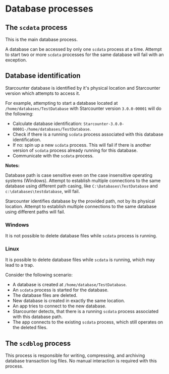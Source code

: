 # Database processes

## The `scdata` process

This is the main database process.

A database can be accessed by only one `scdata` process at a time.
Attempt to start two or more `scdata` processes for the same database will fail with an exception.

## Database identification

Starcounter database is identified by it's physical location and Starcounter version which attempts to access it.

For example, attempting to start a database located at `/home/databases/TestDatabase` with Starcounter version `3.0.0-00001` will do the following:

- Calculate database identification: `Starcounter-3.0.0-00001-/home/databases/TestDatabase`.
- Check if there is a running `scdata` process associated with this database identification.
- If no: spin up a new `scdata` process. This will fail if there is another version of `scdata` process already running for this database.
- Communicate with the `scdata` process.

**Notes:**

Database path is case sensitive even on the case insensitive operating systems (Windows).
Attempt to establish multiple connections to the same database using different path casing, like `C:\Databases\TestDatabase` and `c:\databases\testdatabase`, will fail.

Starcounter identifies database by the provided path, not by its physical location.
Attempt to establish multiple connections to the same database using different paths will fail.

### Windows

It is not possible to delete database files while `scdata` process is running.

### Linux

It is possible to delete database files while `scdata` is running, which may lead to a trap.

Consider the following scenario:

- A database is created at `/home/database/TestDatabase`.
- An `scdata` process is started for the database.
- The database files are deleted.
- New database is created in exactly the same location.
- An app tries to connect to the new database.
- Starcounter detects, that there is a running `scdata` process associated with this database path.
- The app connects to the existing `scdata` process, which still operates on the deleted files.

## The `scdblog` process

This process is responsible for writing, compressing, and archiving database transaction log files.
No manual interaction is required with this process.
